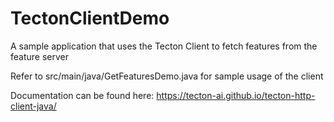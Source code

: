 # TectonClientDemo

A sample application that uses the Tecton Client to fetch features from the feature server

Refer to src/main/java/GetFeaturesDemo.java for sample usage of the client

Documentation can be found here: https://tecton-ai.github.io/tecton-http-client-java/
